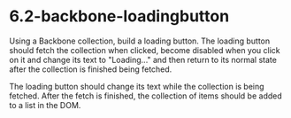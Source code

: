 # 6.2-backbone-loadingbutton

Using a Backbone collection, build a loading button. The loading button should fetch the collection when clicked, become disabled when you click on it and change its text to "Loading..." and then return to its normal state after the collection is finished being fetched.

The loading button should change its text while the collection is being fetched. After the fetch is finished, the collection of items should be added to a list in the DOM.
